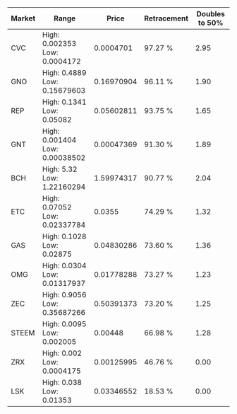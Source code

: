 | Market | Range | Price| Retracement | Doubles to 50% |
| --- | --- | --- | --- | --- |
| CVC | High: 0.002353<br />Low: 0.0004172 | 0.0004701 | 97.27 % | 2.95 |
| GNO | High: 0.4889<br />Low: 0.15679603 | 0.16970904 | 96.11 % | 1.90 |
| REP | High: 0.1341<br />Low: 0.05082 | 0.05602811 | 93.75 % | 1.65 |
| GNT | High: 0.001404<br />Low: 0.00038502 | 0.00047369 | 91.30 % | 1.89 |
| BCH | High: 5.32<br />Low: 1.22160294 | 1.59974317 | 90.77 % | 2.04 |
| ETC | High: 0.07052<br />Low: 0.02337784 | 0.0355 | 74.29 % | 1.32 |
| GAS | High: 0.1028<br />Low: 0.02875 | 0.04830286 | 73.60 % | 1.36 |
| OMG | High: 0.0304<br />Low: 0.01317937 | 0.01778288 | 73.27 % | 1.23 |
| ZEC | High: 0.9056<br />Low: 0.35687266 | 0.50391373 | 73.20 % | 1.25 |
| STEEM | High: 0.0095<br />Low: 0.002005 | 0.00448 | 66.98 % | 1.28 |
| ZRX | High: 0.002<br />Low: 0.0004175 | 0.00125995 | 46.76 % | 0.00 |
| LSK | High: 0.038<br />Low: 0.01353 | 0.03346552 | 18.53 % | 0.00 |

